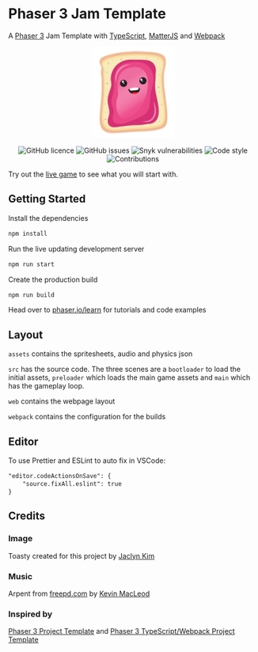 # Phaser 3 Jam Template

A [Phaser 3](https://phaser.io/) Jam Template with [TypeScript](https://www.typescriptlang.org/), [MatterJS](https://brm.io/matter-js/) and [Webpack](https://webpack.js.org/)

<div align="center">

!["Toasty"](assets/images/toasty.png)

</div>
<div align="center">

![GitHub licence](https://img.shields.io/github/license/n00begon/phaser-jam-template)
![GitHub issues](https://img.shields.io/github/issues/n00begon/phaser-jam-template)
![Snyk vulnerabilities](https://img.shields.io/snyk/vulnerabilities/github/n00begon/phaser-jam-template)
![Code style](https://img.shields.io/badge/code_style-prettier-ff69b4.svg)
![Contributions](https://img.shields.io/badge/contributions-welcome-orange.svg)

</div>

Try out the [live game](https://n00begon.com/games/toasty/) to see what you will start with.

## Getting Started

Install the dependencies

```bash
npm install
```

Run the live updating development server

```bash
npm run start
```

Create the production build

```bash
npm run build
```

Head over to [phaser.io/learn](https://phaser.io/learn) for tutorials and code examples

## Layout

`assets` contains the spritesheets, audio and physics json

`src` has the source code. The three scenes are a `bootloader` to load the initial assets, `preloader` which loads the main game assets and `main` which has the gameplay loop.

`web` contains the webpage layout

`webpack` contains the configuration for the builds

## Editor

To use Prettier and ESLint to auto fix in VSCode:

```
"editor.codeActionsOnSave": {
    "source.fixAll.eslint": true
}
```

## Credits

### Image

Toasty created for this project by [Jaclyn Kim](https://www.fiverr.com/jaclynkim)

### Music

Arpent from [freepd.com](https://freepd.com/electronic.php) by [Kevin MacLeod](https://incompetech.com/)

### Inspired by

[Phaser 3 Project Template](https://github.com/photonstorm/phaser3-project-template) and
[Phaser 3 TypeScript/Webpack Project Template](https://github.com/wtravO/phaser3-typescript-template)
